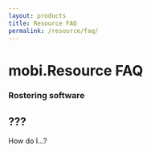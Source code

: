 ```yaml
---
layout: products
title: Resource FAQ
permalink: /resource/faq/
---
```


# mobi.Resource FAQ

### Rostering software

## ???

How do I...?